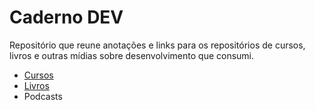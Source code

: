 # Caderno DEV

Repositório que reune anotações e links para os repositórios de cursos, livros e outras mídias sobre desenvolvimento que consumi.

- [Cursos](./cursos/README.md)
- [Livros](./livros/README.md)
- Podcasts

